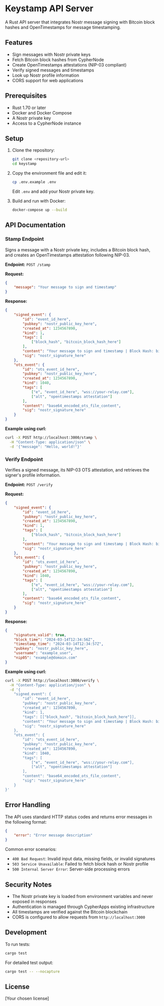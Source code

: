 # Keystamp API Server

A Rust API server that integrates Nostr message signing with Bitcoin block hashes and OpenTimestamps for message timestamping.

## Features

- Sign messages with Nostr private keys
- Fetch Bitcoin block hashes from CypherNode
- Create OpenTimestamps attestations (NIP-03 compliant)
- Verify signed messages and timestamps
- Look up Nostr profile information
- CORS support for web applications

## Prerequisites

- Rust 1.70 or later
- Docker and Docker Compose
- A Nostr private key
- Access to a CypherNode instance

## Setup

1. Clone the repository:
   ```bash
   git clone <repository-url>
   cd keystamp
   ```

2. Copy the environment file and edit it:
   ```bash
   cp .env.example .env
   ```
   Edit `.env` and add your Nostr private key.

3. Build and run with Docker:
   ```bash
   docker-compose up --build
   ```

## API Documentation

### Stamp Endpoint

Signs a message with a Nostr private key, includes a Bitcoin block hash, and creates an OpenTimestamps attestation following NIP-03.

**Endpoint:** `POST /stamp`

**Request:**
```json
{
    "message": "Your message to sign and timestamp"
}
```

**Response:**
```json
{
    "signed_event": {
        "id": "event_id_here",
        "pubkey": "nostr_public_key_here",
        "created_at": 1234567890,
        "kind": 1,
        "tags": [
            ["block_hash", "bitcoin_block_hash_here"]
        ],
        "content": "Your message to sign and timestamp | Block Hash: bitcoin_block_hash_here",
        "sig": "nostr_signature_here"
    },
    "ots_event": {
        "id": "ots_event_id_here",
        "pubkey": "nostr_public_key_here",
        "created_at": 1234567890,
        "kind": 1040,
        "tags": [
            ["e", "event_id_here", "wss://your-relay.com"],
            ["alt", "opentimestamps attestation"]
        ],
        "content": "base64_encoded_ots_file_content",
        "sig": "nostr_signature_here"
    }
}
```

**Example using curl:**
```bash
curl -X POST http://localhost:3000/stamp \
  -H "Content-Type: application/json" \
  -d '{"message": "Hello, world!"}'
```

### Verify Endpoint

Verifies a signed message, its NIP-03 OTS attestation, and retrieves the signer's profile information.

**Endpoint:** `POST /verify`

**Request:**
```json
{
    "signed_event": {
        "id": "event_id_here",
        "pubkey": "nostr_public_key_here",
        "created_at": 1234567890,
        "kind": 1,
        "tags": [
            ["block_hash", "bitcoin_block_hash_here"]
        ],
        "content": "Your message to sign and timestamp | Block Hash: bitcoin_block_hash_here",
        "sig": "nostr_signature_here"
    },
    "ots_event": {
        "id": "ots_event_id_here",
        "pubkey": "nostr_public_key_here",
        "created_at": 1234567890,
        "kind": 1040,
        "tags": [
            ["e", "event_id_here", "wss://your-relay.com"],
            ["alt", "opentimestamps attestation"]
        ],
        "content": "base64_encoded_ots_file_content",
        "sig": "nostr_signature_here"
    }
}
```

**Response:**
```json
{
    "signature_valid": true,
    "block_time": "2024-03-14T12:34:56Z",
    "timestamp_time": "2024-03-14T12:34:57Z",
    "pubkey": "nostr_public_key_here",
    "username": "example_user",
    "nip05": "example@domain.com"
}
```

**Example using curl:**
```bash
curl -X POST http://localhost:3000/verify \
  -H "Content-Type: application/json" \
  -d '{
    "signed_event": {
        "id": "event_id_here",
        "pubkey": "nostr_public_key_here",
        "created_at": 1234567890,
        "kind": 1,
        "tags": [["block_hash", "bitcoin_block_hash_here"]],
        "content": "Your message to sign and timestamp | Block Hash: bitcoin_block_hash_here",
        "sig": "nostr_signature_here"
    },
    "ots_event": {
        "id": "ots_event_id_here",
        "pubkey": "nostr_public_key_here",
        "created_at": 1234567890,
        "kind": 1040,
        "tags": [
            ["e", "event_id_here", "wss://your-relay.com"],
            ["alt", "opentimestamps attestation"]
        ],
        "content": "base64_encoded_ots_file_content",
        "sig": "nostr_signature_here"
    }
}'
```

## Error Handling

The API uses standard HTTP status codes and returns error messages in the following format:

```json
{
    "error": "Error message description"
}
```

Common error scenarios:
- `400 Bad Request`: Invalid input data, missing fields, or invalid signatures
- `503 Service Unavailable`: Failed to fetch block hash or Nostr profile
- `500 Internal Server Error`: Server-side processing errors

## Security Notes

- The Nostr private key is loaded from environment variables and never exposed in responses
- Authentication is managed through CypherApps existing infrastructure
- All timestamps are verified against the Bitcoin blockchain
- CORS is configured to allow requests from `http://localhost:3000`

## Development

To run tests:
```bash
cargo test
```

For detailed test output:
```bash
cargo test -- --nocapture
```

## License

[Your chosen license] 